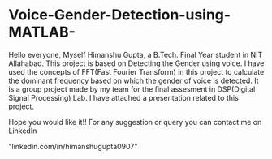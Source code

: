 # Voice-Gender-Detection-using-MATLAB-

Hello everyone, Myself Himanshu Gupta, a B.Tech. Final Year student in NIT Allahabad.
This project is based on Detecting the Gender using voice. I have used the concepts of FFT(Fast Fourier Transform) in this project to calculate the dominant frequency based on which the gender of voice is detected.
It is a group project made by my team for the final assesment in DSP(Digital Signal Processing) Lab.
I have attached a presentation related to this project.

Hope you would like it!!
For any suggestion or query you can contact me on LinkedIn

"linkedin.com/in/himanshugupta0907"
